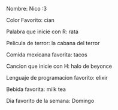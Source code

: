 Nombre: Nico :3

Color Favorito: cian 

Palabra que inicie con R: rata 

Pelicula de terror: la cabana del terror

Comida mexicana favorita: tacos

Cancion que inicie con H: halo de beyonce

Lenguaje de programacion favorito: elixir

Bebida favorita: milk tea

Dia favorito de la semana: Domingo
